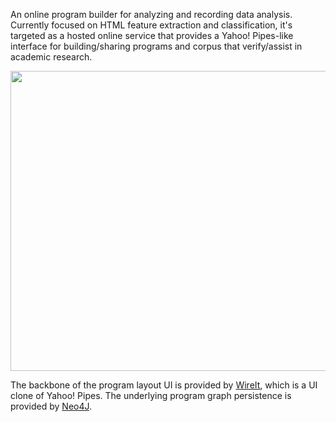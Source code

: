 An online program builder for analyzing and recording data analysis.  Currently focused on HTML feature extraction and classification, it's targeted as a hosted online service that provides a Yahoo! Pipes-like interface for building/sharing programs and corpus that verify/assist in academic research.

<img src='http://webseer.googlecode.com/hg/docs/webseer-program.gif' height='480' width='720' />

The backbone of the program layout UI is provided by [WireIt](http://neyric.github.com/wireit/index.html), which is a UI clone of Yahoo! Pipes.  The underlying program graph persistence is provided by [Neo4J](http://neo4j.org).